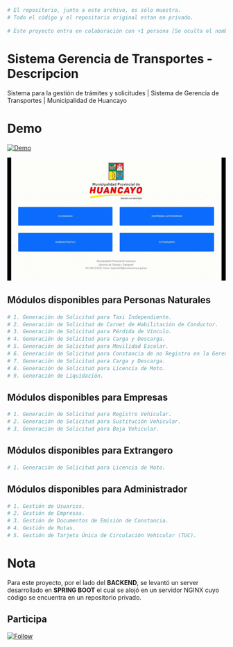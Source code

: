 ```bash
# El repositorio, junto a este archivo, es sólo muestra. 
# Todo el código y el repositorio original estan en privado.
```
```bash
# Este proyecto entra en colaboración con +1 persona [Se oculta el nombre por privacidad]
```
# Sistema Gerencia de Transportes - Descripcion
Sistema para la gestión de trámites y solicitudes | Sistema de Gerencia de Transportes | Municipalidad de Huancayo

# Demo

<a href="http://transportes.munihuancayo.gob.pe:81/">
 <img alt="Demo" title="Demo Button" src="https://shields.io/badge/-HAZ%20CLIC%20PARA%20VER%20EL%20PROYECTO%20EN%20PRODUCCION-red.svg?&style=for-the-badge&logo=github&logoColor=white"/>
</a>

<p align="left"> 
 <img src="/Demo.gif"/>
</p>

## Módulos disponibles para Personas Naturales
```bash
# 1. Generación de Solicitud para Taxi Independiente.
# 2. Generación de Solicitud de Carnet de Habilitación de Conductor.
# 3. Generación de Solicitud para Pérdida de Vínculo.
# 4. Generación de Solicitud para Carga y Descarga.
# 5. Generación de Solicitud para Movilidad Escolar.
# 6. Generación de Solicitud para Constancia de no Registro en la Gerencia de Tránsito y Transporte de la Municipalidad Provincial de Huancayo.
# 7. Generación de Solicitud para Carga y Descarga.
# 8. Generación de Solicitud para Licencia de Moto.
# 9. Generación de Liquidación.
```

## Módulos disponibles para Empresas
```bash
# 1. Generación de Solicitud para Registro Vehicular.
# 2. Generación de Solicitud para Sustitución Vehicular.
# 3. Generación de Solicitud para Baja Vehicular.
```

## Módulos disponibles para Extrangero
```bash
# 1. Generación de Solicitud para Licencia de Moto.
```

## Módulos disponibles para Administrador
```bash
# 1. Gestión de Usuarios.
# 2. Gestión de Empresas.
# 3. Gestión de Documentos de Emisión de Constancia.
# 4. Gestión de Rutas.
# 5. Gestión de Tarjeta Única de Circulación Vehicular (TUC).
```
# Nota
Para este proyecto, por el lado del **BACKEND**, se levantó un server desarrollado en **SPRING BOOT** el cual se alojó en un servidor NGINX cuyo código se encuentra en un repositorio privado.

## Participa
<p align="left">
 <a href="https://github.com/KeyCuevasMelgarejo/SISTEMA-GERENCIA-TRANSPORTES___PREVIEW/subscription">
    <img alt="Follow" title="Dale Me Gusta" src="https://shields.io/badge/-LIKE%20THIS%20REPO-informational.svg?&style=for-the-badge&logo=github&logoColor=white"/></a>
</p>
 

